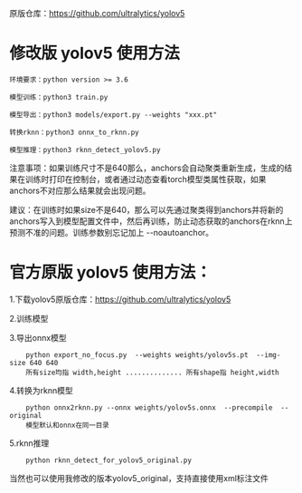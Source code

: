 原版仓库：https://github.com/ultralytics/yolov5

# 修改版 yolov5 使用方法

```
环境要求：python version >= 3.6

模型训练：python3 train.py

模型导出：python3 models/export.py --weights "xxx.pt"

转换rknn：python3 onnx_to_rknn.py

模型推理：python3 rknn_detect_yolov5.py
```
注意事项：如果训练尺寸不是640那么，anchors会自动聚类重新生成，生成的结果在训练时打印在控制台，或者通过动态查看torch模型类属性获取，如果anchors不对应那么结果就会出现问题。

建议：在训练时如果size不是640，那么可以先通过聚类得到anchors并将新的anchors写入到模型配置文件中，然后再训练，防止动态获取的anchors在rknn上预测不准的问题。训练参数别忘记加上 --noautoanchor。

# 官方原版 yolov5 使用方法：

1.下载yolov5原版仓库：https://github.com/ultralytics/yolov5

2.训练模型

3.导出onnx模型
```
	python export_no_focus.py  --weights weights/yolov5s.pt  --img-size 640 640
	所有size均指 width,height .............. 所有shape指 height,width
```
4.转换为rknn模型
```
	python onnx2rknn.py --onnx weights/yolov5s.onnx  --precompile  --original
	模型默认和onnx在同一目录
```
5.rknn推理
```
	python rknn_detect_for_yolov5_original.py
```
当然也可以使用我修改的版本yolov5_original，支持直接使用xml标注文件

